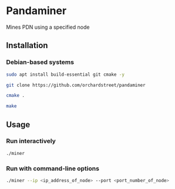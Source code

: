 Pandaminer
========================

Mines PDN using a specified node

Installation
------------

### Debian-based systems

```bash
sudo apt install build-essential git cmake -y

git clone https://github.com/orchardstreet/pandaminer

cmake .

make
```

Usage
-----------

### Run interactively

```bash
./miner
```

### Run with command-line options

```bash
./miner --ip <ip_address_of_node> --port <port_number_of_node>
```
